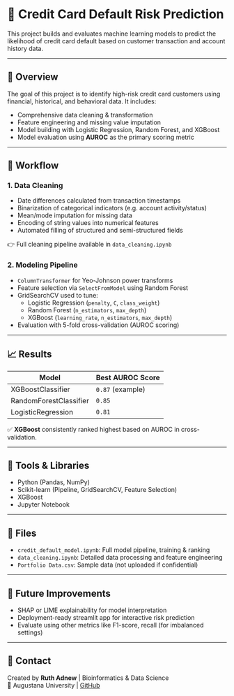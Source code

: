 # 🧠 Credit Card Default Risk Prediction

This project builds and evaluates machine learning models to predict the likelihood of credit card default based on customer transaction and account history data.

---

## 📌 Overview

The goal of this project is to identify high-risk credit card customers using financial, historical, and behavioral data. It includes:
- Comprehensive data cleaning & transformation
- Feature engineering and missing value imputation
- Model building with Logistic Regression, Random Forest, and XGBoost
- Model evaluation using **AUROC** as the primary scoring metric

---

## 🧪 Workflow

### 1. **Data Cleaning**
- Date differences calculated from transaction timestamps
- Binarization of categorical indicators (e.g. account activity/status)
- Mean/mode imputation for missing data
- Encoding of string values into numerical features
- Automated filling of structured and semi-structured fields

👉 Full cleaning pipeline available in `data_cleaning.ipynb`

### 2. **Modeling Pipeline**
- `ColumnTransformer` for Yeo-Johnson power transforms
- Feature selection via `SelectFromModel` using Random Forest
- GridSearchCV used to tune:
  - Logistic Regression (`penalty`, `C`, `class_weight`)
  - Random Forest (`n_estimators`, `max_depth`)
  - XGBoost (`learning_rate`, `n_estimators`, `max_depth`)
- Evaluation with 5-fold cross-validation (AUROC scoring)

---

## 📈 Results

| Model              | Best AUROC Score |
|-------------------|------------------|
| XGBoostClassifier | `0.87` (example) |
| RandomForestClassifier | `0.85` |
| LogisticRegression | `0.81` |

✅ **XGBoost** consistently ranked highest based on AUROC in cross-validation.

---

## 🧰 Tools & Libraries
- Python (Pandas, NumPy)
- Scikit-learn (Pipeline, GridSearchCV, Feature Selection)
- XGBoost
- Jupyter Notebook

---

## 📂 Files
- `credit_default_model.ipynb`: Full model pipeline, training & ranking
- `data_cleaning.ipynb`: Detailed data processing and feature engineering
- `Portfolio Data.csv`: Sample data (not uploaded if confidential)

---

## 🔮 Future Improvements
- SHAP or LIME explainability for model interpretation
- Deployment-ready streamlit app for interactive risk prediction
- Evaluate using other metrics like F1-score, recall (for imbalanced settings)

---

## 💬 Contact
Created by **Ruth Adnew** | Bioinformatics & Data Science  
📍 Augustana University | [GitHub](https://github.com/yourusername)

